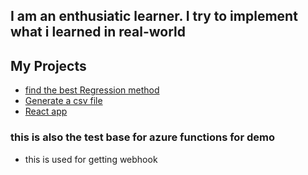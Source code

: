 ## I am an enthusiatic learner. I try to implement what i learned in real-world

## My Projects


* [find the best Regression method ](https://github.com/krishnayele/Machine-learning-projects/tree/master/Week_1)
* [Generate a csv file](https://github.com/krishnayele/Machine-learning-projects/tree/master/week_2)
* [React app](https://github.com/krishnayele/react-mooc)
### this is also the test base for azure functions for demo
* this is used for getting webhook

